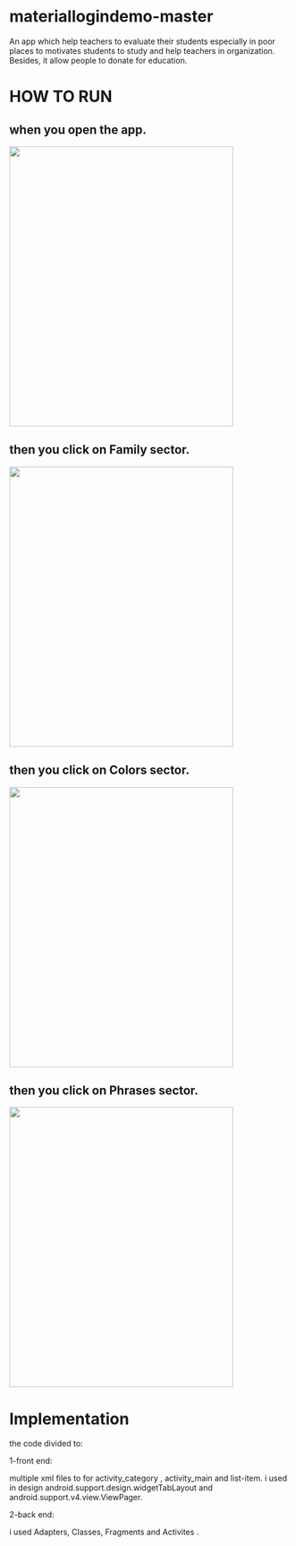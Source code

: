 # materiallogindemo-master


An app which help teachers to evaluate their students especially in poor places to motivates students to study and help teachers in organization.
Besides, it allow people to donate for education.



# HOW TO RUN

## when you open the app.

<img src='screenshots/img1.png'  width="400px"  height="500px">

## then you click on Family sector.
<img src='screenshots/img2.png'  width="400px" height="500px">

## then you click on Colors sector.
<img src='screenshots/img3.png'  width="400px" height="500px">

## then you click on Phrases sector.
<img src='screenshots/img4.png'  width="400px" height="500px">




# Implementation

the code divided to:

1-front end:

multiple xml files to for activity_category , activity_main and list-item. i used in design android.support.design.widgetTabLayout and
android.support.v4.view.ViewPager.

2-back end:

i used Adapters, Classes, Fragments and Activites .
